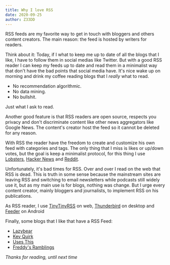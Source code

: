 ```yaml
---
title: Why I love RSS
date: 2020-09-25
author: Z33DD
---
```


RSS feeds are my favorite way to get in touch with bloggers and others content creators. The main reason: the feed is hosted by writers for readers.

Think about it: Today, if I what to keep me up to date of all the blogs that I like, I have to follow them in social medias like Twitter. But with a good RSS reader I can keep my feeds up to date and read them in a minimalist way that don't have the bad points that social media have. It's nice wake up on morning and drink my coffee reading blogs that I _really_ what to read.

- No recommendation algorithmic.
- No data mining.
- No bullshit.

Just what I ask to read.

Another good feature is that RSS readers are open source, respects you privacy and don't discriminate content like other news aggregators like Google News. The content's creator host the feed so it cannot be deleted for any reason.

With RSS the reader have the freedom to create and customize his own feed with categories and tags. The only thing that I miss is likes or up/down votes, but the goal is keep a minimalist protocol, for this thing I use [Lobsters](https://lobste.rs), [Hacker News](https://news.ycombinator.com/) and [Reddit](https://reddit.com).

Unfortunately, it's bad times for RSS. Over and over I read on the web that RSS is dead. This is truth in some sense because the mainstream sites are leaving RSS and switching to email newsletters while podcasts still widely use it, but as my main use is for blogs, nothing was change. But I urge every content creator, mainly bloggers and journalists, to implement RSS on his publications.

As RSS reader, I use [TinyTinyRSS](https://tt-rss.org/) on web, [Thunderbird](https://www.thunderbird.net/en-US/) on desktop and [Feeder](https://gitlab.com/spacecowboy/Feeder) on Android

Finally, some blogs that I like that have a RSS Feed:
- [Lazybear](https://lazybear.io/)
- [Kev Quirk](https://kevq.uk/)
- [Uses This](https://usesthis.com/)
- [Freddy's Ramblings](https://write.privacytools.io/freddy/)

_Thanks for reading, until next time_
